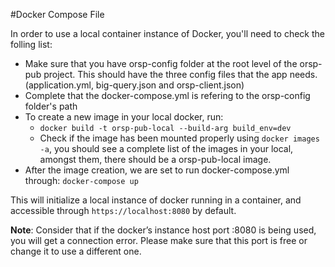 #Docker Compose File

In order to use a local container instance of Docker, you'll need to check the folling list:

- Make sure that you have orsp-config folder at the root level of the orsp-pub project. 
This should have the three config files that the app needs. (application.yml, big-query.json and orsp-client.json)
- Complete that the docker-compose.yml is refering to the orsp-config  folder's path
- To create a new image in your local docker, run: 
  - `docker build -t orsp-pub-local --build-arg build_env=dev` 
  - Check if the image has been mounted properly using `docker images -a`, you should see a complete
  list of the images in your local, amongst them, there should be a orsp-pub-local image.
- After the image creation, we are set to run docker-compose.yml through: `docker-compose up`

This will initialize a local instance of docker running in a container, and accessible through `https://localhost:8080` 
by default.

**Note**:
Consider that if the docker’s instance host port :8080 is being used, 
you will get a connection error. Please make sure that this port is 
free or change it to use a different one.
 